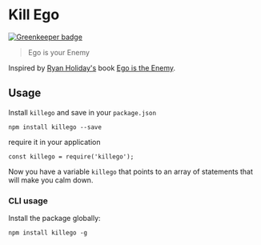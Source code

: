 # Kill Ego

[![Greenkeeper badge](https://badges.greenkeeper.io/amandeepmittal/killEgo.svg)](https://greenkeeper.io/)
>Ego is your Enemy

Inspired by [Ryan Holiday's](http://ryanholiday.net/) book [Ego is the Enemy](http://www.goodreads.com/book/show/27036528-ego-is-the-enemy).


## Usage
Install `killego` and save in your `package.json`

```
npm install killego --save
```

require it in your application
```
const killego = require('killego');
```

Now you have a variable `killego` that points to an array of statements that will make you calm down.

### CLI usage
Install the package globally:
```
npm install killego -g
```
